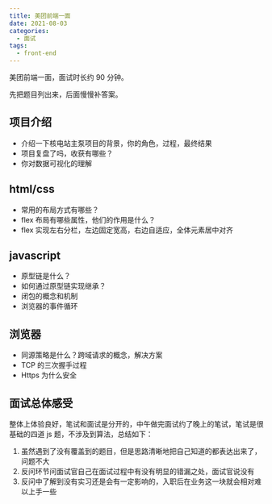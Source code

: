 ```yaml
---
title: 美团前端一面
date: 2021-08-03
categories:
  - 面试
tags:
  - front-end
---
```


美团前端一面，面试时长约 90 分钟。

先把题目列出来，后面慢慢补答案。

<!-- more -->

## 项目介绍

- 介绍一下核电站主泵项目的背景，你的角色，过程，最终结果
- 项目复盘了吗，收获有哪些？
- 你对数据可视化的理解

## html/css

- 常用的布局方式有哪些？
- flex 布局有哪些属性，他们的作用是什么？
- flex 实现左右分栏，左边固定宽高，右边自适应，全体元素居中对齐

## javascript

- 原型链是什么？
- 如何通过原型链实现继承？
- 闭包的概念和机制
- 浏览器的事件循环

## 浏览器

- 同源策略是什么？跨域请求的概念，解决方案
- TCP 的三次握手过程
- Https 为什么安全

## 面试总体感受

整体上体验良好，笔试和面试是分开的，中午做完面试约了晚上的笔试，笔试是很基础的四道 js 题，不涉及到算法，总结如下：

1. 虽然遇到了没有覆盖到的题目，但是思路清晰地把自己知道的都表达出来了，问题不大
2. 反问环节问面试官自己在面试过程中有没有明显的错漏之处，面试官说没有
3. 反问中了解到没有实习还是会有一定影响的，入职后在业务这一块就会相对难以上手一些
